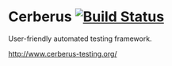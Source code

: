 Cerberus [![Build Status](https://travis-ci.org/cerberustesting/cerberus-source.svg?branch=master)](//travis-ci.org/cerberustesting/cerberus-source)
========
User-friendly automated testing framework.


http://www.cerberus-testing.org/
